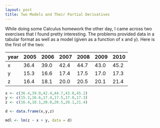 ```yaml
---
layout: post
title: Two Models and Their Partial Derivatives
---
```


While doing some Calculus homework the other day, I came across two exercises that I
found pretty interesting. The problems provided data in a tabular format as well as
a model (given as a function of x and y). Here is the first of the two:

| year | 2005  | 2006  | 2007  | 2008  | 2009  | 2010  |
| ---- | ----- | ----- | ----- | ----- | ----- | ----- |
| x    | 36.4  | 39.0  | 42.4  | 44.7  | 43.0  | 45.2  |
| y    | 15.3  | 16.6  | 17.4  | 17.5  | 17.0  | 17.3  |
| z    | 16.4  | 18.1  | 20.0  | 20.5  | 20.1  | 21.4  |

```r
x <- c(36.4,39.0,42.4,44.7,43.0,45.2)
y <- c(15.3,16.6,17.4,17.5,17.0,17.3)
z <- c(16.4,18.1,20.0,20.5,20.1,21.4)

d <- data.frame(x,y,z)

mdl <- lm(z ~ x + y, data = d)
```
